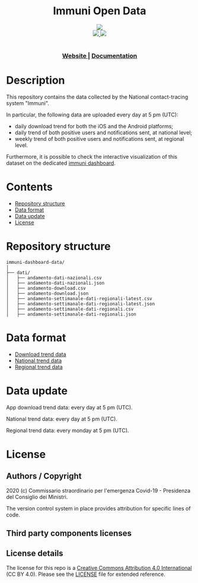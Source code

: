 <h1 align="center">Immuni Open Data</h1>

<div align="center">
<img src="logo.png">
</div>

<!-- Badges -->
<div align="center">
    <!-- CoC -->
    <a href="CODE-OF-CONDUCT.md">
      <img src="https://img.shields.io/badge/Contributor%20Covenant-v2.0%20adopted-ff69b4.svg" />
    </a>
    <!-- last commit -->
    <a href="https://github.com/immuni-app/immuni-dashboard-data/commits/master">
      <img src="https://img.shields.io/github/last-commit/immuni-app/immuni-dashboard-data" />
    </a>
</div>

<br />

<div align="center">
  <h3>
    <a href="https://www.immuni.italia.it/">
      Website
    </a>
    <span> | </span>
    <a href="https://github.com/immuni-app/documentation">
      Documentation
    </a>
  </h3>
</div>

# Description

This repository contains the data collected by the National contact-tracing system "Immuni".

In particular, the following data are uploaded every day at 5 pm (UTC):
- daily download trend for both the iOS and the Android platforms;
- daily trend of both positive users and notifications sent, at national level;
- weekly trend of both positive users and notifications sent, at regional level.

Furthermore, it is possible to check the interactive visualization of this dataset on the dedicated [immuni dashboard](https://www.immuni.italia.it/dashboard.html).

# Contents

- [Repository structure](#repository-structure)
- [Data format](#data-format)
- [Data update](#data-update)
- [License](#license)

# Repository structure
```
immuni-dashboard-data/
│
├── dati/
│   ├── andamento-dati-nazionali.csv
│   ├── andamento-dati-nazionali.json
│   ├── andamento-download.csv
│   ├── andamento-download.json
│   ├── andamento-settimanale-dati-regionali-latest.csv
│   ├── andamento-settimanale-dati-regionali-latest.json
│   ├── andamento-settimanale-dati-regionali.csv
│   ├── andamento-settimanale-dati-regionali.json
```

# Data format
- [Download trend data](https://github.com/immuni-app/immuni-dashboard-data/blob/master/format-download-trend.md)
- [National trend data](https://github.com/immuni-app/immuni-dashboard-data/blob/master/format-national-trend.md)
- [Regional trend data](https://github.com/immuni-app/immuni-dashboard-data/blob/master/format-regional-trend.md)

# Data update
App download trend data: every day at 5 pm (UTC).

National trend data: every day at 5 pm (UTC).

Regional trend data: every monday at 5 pm (UTC).
# License

## Authors / Copyright

2020 (c) Commissario straordinario per l'emergenza Covid-19 - Presidenza del Consiglio dei Ministri.

The version control system  in place provides attribution for specific lines of code.

## Third party components licenses

## License details

The license for this repo is a [Creative Commons Attribution 4.0 International](https://creativecommons.org/licenses/by/4.0/) (CC BY 4.0). Please see the [LICENSE](LICENSE) file for extended reference.
